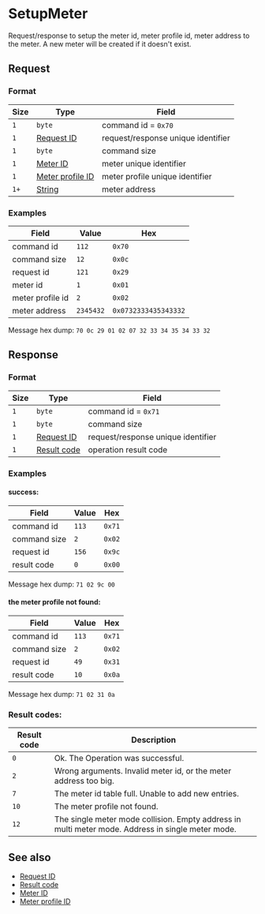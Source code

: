 # SetupMeter

Request/response to setup the meter id, meter profile id, meter address to the meter.
A new meter will be created if it doesn't exist.


## Request

### Format

| Size | Type                                             | Field                              |
| ---- | ------------------------------------------------ | ---------------------------------- |
| `1`  | `byte`                                           | command id = `0x70`                |
| `1`  | [Request ID](../types.md#request-id)             | request/response unique identifier |
| `1`  | `byte`                                           | command size                       |
| `1`  | [Meter ID](../types.md#meter-id)                 | meter unique identifier            |
| `1`  | [Meter profile ID](../types.md#meter-profile-id) | meter profile unique identifier    |
| `1+` | [String](../types.md#string)                     | meter address                      |


### Examples

| Field            | Value     | Hex                  |
| ---------------- | --------- | -------------------- |
| command id       | `112`     | `0x70`               |
| command size     | `12`      | `0x0c`               |
| request id       | `121`     | `0x29`               |
| meter id         | `1`       | `0x01`               |
| meter profile id | `2`       | `0x02`               |
| meter address    | `2345432` | `0x0732333435343332` |

Message hex dump: `70 0c 29 01 02 07 32 33 34 35 34 33 32`


## Response

### Format

| Size | Type                                   | Field                              |
| ---- | -------------------------------------- | ---------------------------------- |
| `1`  | `byte`                                 | command id = `0x71`                |
| `1`  | `byte`                                 | command size                       |
| `1`  | [Request ID](../types.md#request-id)   | request/response unique identifier |
| `1`  | [Result code](../types.md#result-code) | operation result code              |


### Examples

#### success:

| Field        | Value | Hex    |
| ------------ | ----- | ------ |
| command id   | `113` | `0x71` |
| command size | `2`   | `0x02` |
| request id   | `156` | `0x9c` |
| result code  | `0`   | `0x00` |

Message hex dump: `71 02 9c 00`

#### the meter profile not found:

| Field        | Value | Hex    |
| ------------ | ----- | ------ |
| command id   | `113` | `0x71` |
| command size | `2`   | `0x02` |
| request id   | `49`  | `0x31` |
| result code  | `10`  | `0x0a` |

Message hex dump: `71 02 31 0a`


### Result codes:

| Result code | Description                                                                                       |
| ----------- | ------------------------------------------------------------------------------------------------- |
| `0`         | Ok. The Operation was successful.                                                                 |
| `2`         | Wrong arguments. Invalid meter id, or the meter address too big.                                  |
| `7`         | The meter id table full. Unable to add new entries.                                               |
| `10`        | The meter profile not found.                                                                      |
| `12`        | The single meter mode collision. Empty address in multi meter mode. Address in single meter mode. |


## See also

* [Request ID](../types.md#request-id)
* [Result code](../types.md#result-code)
* [Meter ID](../types.md#meter-id)
* [Meter profile ID](../types.md#meter-profile-id)

